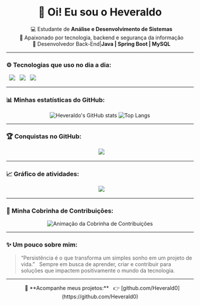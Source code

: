 <h1 align="center">👋 Oi! Eu sou o Heveraldo</h1>

<p align="center">
  💻 Estudante de <strong>Análise e Desenvolvimento de Sistemas</strong> <br/>
  🚀 Apaixonado por tecnologia, backend e segurança da informação <br/>
  🌱 Desenvolvedor Back-End|<strong>Java | Spring Boot | MySQL</strong> <br/>
</p>

---

### ⚙️ Tecnologias que uso no dia a dia:
<p align="left">
  <img src="https://img.shields.io/badge/Java-ED8B00?style=for-the-badge&logo=openjdk&logoColor=white"/>
  <img src="https://img.shields.io/badge/Spring%20Boot-6DB33F?style=for-the-badge&logo=springboot&logoColor=white"/>
  <img src="https://img.shields.io/badge/MySQL-005C84?style=for-the-badge&logo=mysql&logoColor=white"/>
</p>

---

### 📊 Minhas estatísticas do GitHub:
<div align="center">

![Heveraldo's GitHub stats](https://github-readme-stats.vercel.app/api?username=Heverald0&show_icons=true&theme=tokyonight&hide_border=true&bg_color=0D1117)
![Top Langs](https://github-readme-stats.vercel.app/api/top-langs/?username=Heverald0&layout=compact&theme=tokyonight&hide_border=true&bg_color=0D1117)

</div>

---

### 🏆 Conquistas no GitHub:
<p align="center">
  <img src="https://github-profile-trophy.vercel.app/?username=Heverald0&theme=onestar&no-frame=true&row=1&column=6" />
</p>

---

### 📈 Gráfico de atividades:
<p align="center">
  <img src="https://github-readme-activity-graph.vercel.app/graph?username=Heverald0&theme=tokyo-night&hide_border=true" />
</p>

---

### 🐍 Minha Cobrinha de Contribuições:
<p align="center">
 <img src="dist/snake.svg" alt="Animação da Cobrinha de Contribuições" />
</p>

---

### ✨ Um pouco sobre mim:
> “Persistência é o que transforma um simples sonho em um projeto de vida.”  
> Sempre em busca de aprender, criar e contribuir para soluções que impactem positivamente o mundo da tecnologia.

---

<div align="center">
  
🔗 **Acompanhe meus projetos:**  
👉 [github.com/Heverald0](https://github.com/Heverald0)

</div>
